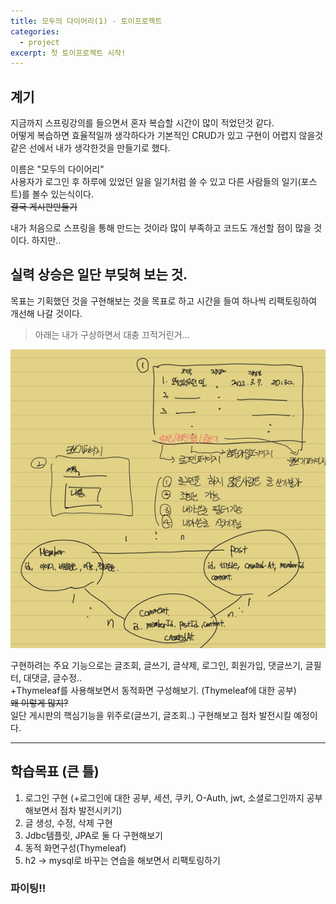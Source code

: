 ```yaml
---
title: 모두의 다이어리(1) - 토이프로젝트
categories:
  - project
excerpt: 첫 토이프로젝트 시작!
---
```


## 계기
지금까지 스프링강의를 들으면서 혼자 복습할 시간이 많이 적었던것 같다.  
어떻게 복습하면 효율적일까 생각하다가 기본적인 CRUD가 있고 구현이 어렵지 않을것 같은 선에서 내가 생각한것을 만들기로 했다.

이름은 "모두의 다이어리"  
사용자가 로그인 후 하루에 있었던 일을 일기처럼 쓸 수 있고 다른 사람들의 일기(포스트)를 볼수 있는식이다.  
~~결국 게시판만들기~~  

내가 처음으로 스프링을 통해 만드는 것이라 많이 부족하고 코드도 개선할 점이 많을 것이다. 하지만..  
## 실력 상승은 일단 부딪혀 보는 것.
목표는 기획했던 것을 구현해보는 것을 목표로 하고 시간을 들여 하나씩 리팩토링하여 개선해 나갈 것이다.

>아래는 내가 구상하면서 대충 끄적거린거...   

![img_2.png](./img_2.png)

구현하려는 주요 기능으로는 글조회, 글쓰기, 글삭제, 로그인, 회원가입, 댓글쓰기, 글필터, 대댓글, 글수정..  
+Thymeleaf를 사용해보면서 동적화면 구성해보기.  (Thymeleaf에 대한 공부)  
~~왜 이렇게 많지?~~  
일단 게시판의 핵심기능을 위주로(글쓰기, 글조회..) 구현해보고 점차 발전시킬 예정이다.

---

## 학습목표 (큰 틀) 
1. 로그인 구현 (+로그인에 대한 공부, 세션, 쿠키, O-Auth, jwt, 소셜로그인까지 공부해보면서 점차 발전시키기)
2. 글 생성, 수정, 삭제 구현
3. Jdbc템플릿, JPA로 둘 다 구현해보기
4. 동적 화면구성(Thymeleaf)
5. h2 -> mysql로 바꾸는 연습을 해보면서 리팩토링하기

### 파이팅!!